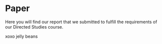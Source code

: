 # Paper

Here you will find our report that we submitted to fulfill the requirements of our Directed Studies course.

xoxo jelly beans
